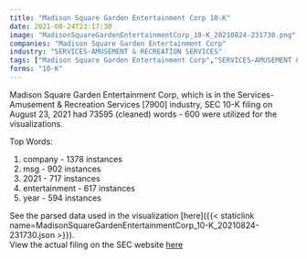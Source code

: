 ```yaml
---
title: "Madison Square Garden Entertainment Corp 10-K"
date: 2021-08-24T23:17:30
image: "MadisonSquareGardenEntertainmentCorp_10-K_20210824-231730.png"
companies: "Madison Square Garden Entertainment Corp"
industry: "SERVICES-AMUSEMENT & RECREATION SERVICES"
tags: ["Madison Square Garden Entertainment Corp","SERVICES-AMUSEMENT & RECREATION SERVICES","08-23-2021","10-K"]
forms: "10-K"
---
```

Madison Square Garden Entertainment Corp, which is in the Services-Amusement & Recreation Services [7900] industry, SEC 10-K filing on August 23, 2021 had 73595 (cleaned) words - 600 were utilized for the visualizations.

Top Words:
1. company - 1378 instances
2. msg - 902 instances
3. 2021 - 717 instances
4. entertainment - 617 instances
5. year - 594 instances


See the parsed data used in the visualization [here]({{< staticlink name=MadisonSquareGardenEntertainmentCorp_10-K_20210824-231730.json >}}).  
View the actual filing on the SEC website [here](https://www.sec.gov/Archives/edgar/data/1795250/0001795250-21-000015.txt)